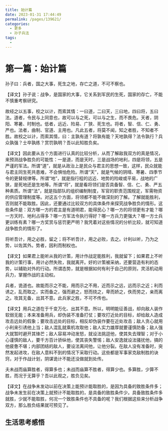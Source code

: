 ```yaml
---
title: 始计篇
date: 2023-01-31 17:44:49
permalink: /pages/139621/
categories:
  - 更多
  - 孙子兵法
tags:
  - 
---
```


# 第一篇：始计篇

孙子曰：兵者，国之大事，死生之地，存亡之道，不可不察也。

【译文】孙子说：战争，是国家的大事，它关系到军民的生死，国家的存亡，不能不慎重考察研究。

<!-- more -->

故经之以五事，校之以计，而索其情：一曰道，二曰天，三曰地，四曰将，五曰法。道者，令民与上同意也，故可以与之死，可以与之生，而不畏危。天者，阴阳、寒暑、时制也。低者，远近、险易、广狭、死生也。将者，智、信、仁、勇、严也。法者，曲制、官道、主用也。凡此五者，将莫不闻，知之者胜，不知者不胜。故校之以计，而索其情，曰：主孰有道？将孰有能？天地孰得？法令孰行？兵众孰强？士卒孰练？赏罚孰明？吾以此知胜负矣。

【译文】因此要从五个方面进行认真的比较分析，从而了解敌我双方的真是情况，来预测战争胜负的可能性：一是道，而是天时，三是战场的地利，四是将领，五是严谨的军法。所谓“道”，就是从政治上是民众与君主的思想一致，这样，民众就能与君主同生死共患难，不会惧怕危险。所谓“天”，就是气候的阴晴、寒暑、四季节令的更替规律等。所谓“地”，就是指行程的远近、地势的险峻或平易，战地的广狭，是死地还是生地等。所谓“将”，就是看将领们是否具备智、信、仁、勇、严五种素质。所谓“法”，就是指部队的组织编制制度，军官的职责范围规定，军需物资的供应管理制度等。对这五个方面，将领都不能不做深刻的了解。了解就能胜利，否则就不能取胜。因此，还要通过比较双方的具体条件来探究战争胜负的情形。这些条件是：双方哪一方的君主是有道明君，能得民心？哪一方的将领更有才能？哪一方天时、地利占得多？哪一方军法令执行得好？哪一方兵力更强大？哪一方士兵更训练有素？哪一方奖赏与惩罚更严明？我凭着对这些情况的分析比较，就可知道战争胜负的情形了。

将听吾计，用之必胜，留之；将不听吾计，用之必败，去之。计利以听，乃为之势，以佐其外。势者，因利而制权也。

【译文】如果君上能听从我的计策，用计作战定能胜利，我就留下；如果君上不听我的计策行事，用计必然失败，我就离开。好的计策被采纳，还要营造有利的态势，以辅助对外的行动。所谓态势，就是根据如何有利于自己的原则，灵活机动用兵力，掌握作战的主动权。

兵者，诡道也。故能而示之不能，用而示之不用，近而示之远，远而示之近；利而诱之，乱而取之，实而备之，强而避之，怒而挠之，卑而娇之，佚而劳之，亲而离之。攻其无备，出其不意。此兵家之胜，不可不传也。

【译文】用兵之道在于千变万化、出其不意。所以，明明能征善战，却向敌人装作软弱无能；本来准备用兵，却伪装不准备打仗；要攻打近处的目标，却给敌人造成攻击远处的假象；要攻击远处的目标，相反却伪装作要在近处攻击；敌人贪心就用小利来引诱他上当；敌人混乱就乘机攻取他；敌人实力雄厚就要谨慎防备；敌人强大就暂时避开其锋芒；敌人容易冲动发怒，就设法挑逗他，使其失去理智；对于小心谨慎的敌人，要千方百计骄纵他，使其丧失警惕；敌人安逸就设法骚扰他，搞的他疲惫不堪；内部团结的敌人，要设法离间他，让他分裂。在敌人没有准备时，突然发起进攻，在敌人意料不到的情况下采取行动。这些都是军事家克敌制胜的诀窍，对于作战计划，阴谋诡计不能还没做就到处传。

夫未战而庙算胜者，得算多也；未战而庙算不胜者，得算少也。多算胜，少算不胜，而况于无算乎？吾以此观之，胜负见矣。

【译文】在战争未发动以前在决策上能预计能取胜的，是因为具备的致胜条件多；战争未发生前在决策上就预计不能取胜的，是具备的致胜条件少。具备致胜条件多就胜，少就不能取胜，何况一个致胜条件也不具备的呢？我们根据这些来分析战争双方，那么胜负结果就可预见了。

## 生活思考感悟